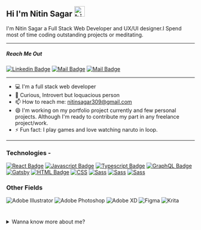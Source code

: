 
## Hi I'm Nitin Sagar <img src="https://user-images.githubusercontent.com/1303154/88677602-1635ba80-d120-11ea-84d8-d263ba5fc3c0.gif" width="28px" alt="hi">

I'm Nitin Sagar a Full Stack Web Developer and UX/UI designer.I Spend most of time coding outstanding projects or meditating.

 <hr color="black"/>
 
##### Reach Me Out 

 [![Linkedin Badge](https://img.shields.io/badge/LinkedIn-0077B5?style=for-the-badge&logo=linkedin&logoColor=white)](https://www.linkedin.com/in/nitin-sagar/) [![Mail Badge](https://img.shields.io/badge/Instagram-E4405F?style=for-the-badge&logo=instagram&logoColor=white)](#) [![Mail Badge](https://img.shields.io/badge/Gmail-D14836?style=for-the-badge&logo=gmail&logoColor=white)](mailto:nitinsagar309@gmail.com)

<hr/>
<!-- TODO: Add last video link -->

- :computer: I'm a full stack web developer
- 🤔 Curious, Introvert but loquacious person
- 📫 How to reach me: nitinsagar309@gmail.com
- 😄 I'm working on my portfolio project currently and few personal projects.       Although I'm ready to contribute my part in any freelance project/work.
- ⚡ Fun fact: I play games and love watching naruto in loop.

<hr/>

### Technologies -
<!-- TODO: Make technologies links takes you to repositories -->

[![React Badge](https://img.shields.io/badge/React-20232A?style=for-the-badge&logo=react&logoColor=61DAFB)](#) [![Javascript Badge](https://img.shields.io/badge/JavaScript-F7DF1E?style=for-the-badge&logo=javascript&logoColor=black)](#) [![Typescript Badge](https://img.shields.io/badge/-Typescript-007acc?style=for-the-badge&labelColor=black&logo=typescript&logoColor=007acc)](#) [![GraphQL Badge](https://img.shields.io/badge/-GraphQl-e535ab?style=for-the-badge&labelColor=black&logo=node.js&logoColor=e535ab)](#) [![Gatsby](https://img.shields.io/badge/Gatsby-663399?style=for-the-badge&logo=gatsby&logoColor=white)](#) [![HTML Badge](https://img.shields.io/badge/HTML5-E34F26?style=for-the-badge&logo=html5&logoColor=white)](#) [![CSS](https://img.shields.io/badge/CSS3-1572B6?style=for-the-badge&logo=css3&logoColor=white)](#) [![Sass](https://img.shields.io/badge/Sass-CC6699?style=for-the-badge&logo=sass&logoColor=white)](#) [![Sass](https://img.shields.io/badge/Node.js-43853D?style=for-the-badge&logo=node.js&logoColor=white)](#) [![Sass](https://img.shields.io/badge/Express.js-404D59?style=for-the-badge)](#) 


### Other Fields

![Adobe Illustrator](https://img.shields.io/badge/adobeillustrator-%23FF9A00.svg?style=for-the-badge&logo=adobeillustrator&logoColor=white) ![Adobe Photoshop](https://img.shields.io/badge/adobephotoshop-%2331A8FF.svg?style=for-the-badge&logo=adobephotoshop&logoColor=white) ![Adobe XD](https://img.shields.io/badge/Adobe%20XD-470137?style=for-the-badge&logo=Adobe%20XD&logoColor=#FF61F6) ![Figma](https://img.shields.io/badge/figma-%23F24E1E.svg?style=for-the-badge&logo=figma&logoColor=white) ![Krita](https://img.shields.io/badge/Krita-203759?style=for-the-badge&logo=krita&logoColor=EEF37B)




####

#

<details>
<summary> Wanna know more about me?
</summary>

<br >

I love Chai, Would love to talk on any topic [unless it's boring]. 


#### Github Stats

![Ipenywis's github stats](https://github-readme-stats.vercel.app/api?username=nitinsgr&count_private=true&theme=tokyonight&hide=contribs,prs)

</details>


